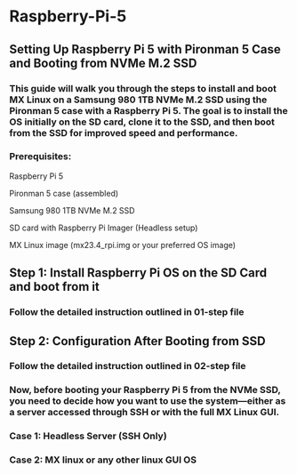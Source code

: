 # Raspberry-Pi-5
## Setting Up Raspberry Pi 5 with Pironman 5 Case and Booting from NVMe M.2 SSD
### This guide will walk you through the steps to install and boot MX Linux on a Samsung 980 1TB NVMe M.2 SSD using the Pironman 5 case with a Raspberry Pi 5. The goal is to install the OS initially on the SD card, clone it to the SSD, and then boot from the SSD for improved speed and performance.

### Prerequisites:
Raspberry Pi 5

Pironman 5 case (assembled)

Samsung 980 1TB NVMe M.2 SSD

SD card with Raspberry Pi Imager (Headless setup)

MX Linux image (mx23.4_rpi.img or your preferred OS image)


## Step 1:  Install Raspberry Pi OS on the SD Card and boot from it
### Follow the detailed instruction outlined in 01-step file

## Step 2: Configuration After Booting from SSD
### Follow the detailed instruction outlined in 02-step file

### Now, before booting your Raspberry Pi 5 from the NVMe SSD, you need to decide how you want to use the system—either as a server accessed through SSH or with the full MX Linux GUI.

### Case 1: Headless Server (SSH Only)
### Case 2: MX linux or any other linux GUI OS
